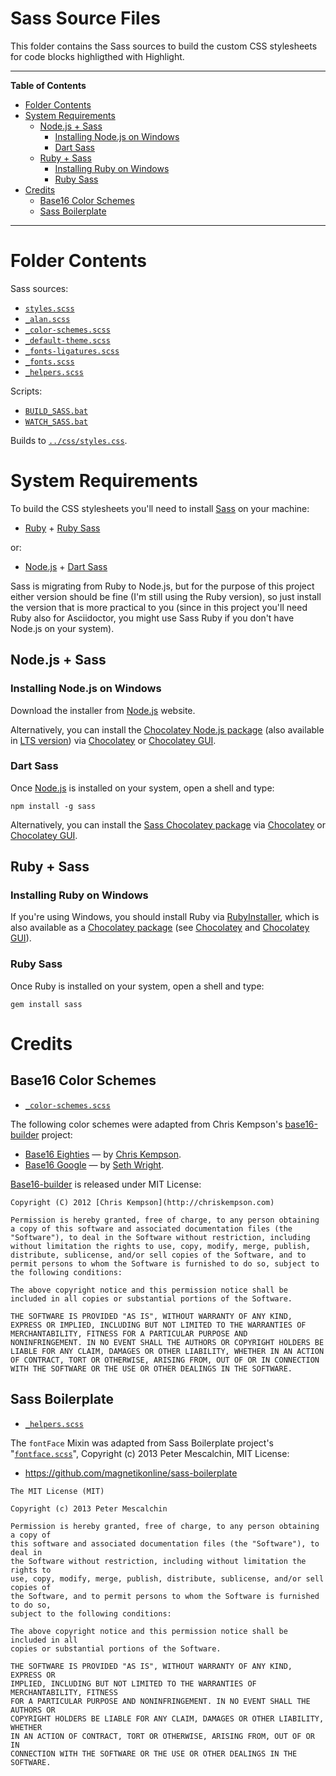 # Sass Source Files

This folder contains the Sass sources to build the custom CSS stylesheets for code blocks highligthed with Highlight.


-----

**Table of Contents**

<!-- MarkdownTOC autolink="true" bracket="round" autoanchor="false" lowercase="only_ascii" uri_encoding="true" levels="1,2,3" -->

- [Folder Contents](#folder-contents)
- [System Requirements](#system-requirements)
    - [Node.js + Sass](#nodejs--sass)
        - [Installing Node.js on Windows](#installing-nodejs-on-windows)
        - [Dart Sass](#dart-sass)
    - [Ruby + Sass](#ruby--sass)
        - [Installing Ruby on Windows](#installing-ruby-on-windows)
        - [Ruby Sass](#ruby-sass)
- [Credits](#credits)
    - [Base16 Color Schemes](#base16-color-schemes)
    - [Sass Boilerplate](#sass-boilerplate)

<!-- /MarkdownTOC -->

-----

# Folder Contents

Sass sources:

- [`styles.scss`][styles]
- [`_alan.scss`][alan]
- [`_color-schemes.scss`][color-schemes]
- [`_default-theme.scss`][default-theme]
- [`_fonts-ligatures.scss`][ligatures]
- [`_fonts.scss`][fonts]
- [`_helpers.scss`][helpers]


Scripts:

- [`BUILD_SASS.bat`][BUILD] 
- [`WATCH_SASS.bat`][WATCH] 

Builds to [`../css/styles.css`][styles.css].


# System Requirements

To build the CSS stylesheets you'll need to install [Sass] on your machine:

- [Ruby] + [Ruby Sass]

or:

- [Node.js] + [Dart Sass]

Sass is migrating from Ruby to Node.js, but for the purpose of this project either version should be fine (I'm still using the Ruby version), so just install the version that is more practical to you (since in this project you'll need Ruby also for Asciidoctor, you might use Sass Ruby if you don't have Node.js on your system).

## Node.js + Sass

### Installing Node.js on Windows

Download the installer from [Node.js] website.

Alternatively, you can install the [Chocolatey Node.js package][Choco Node] (also available in [LTS version][Choco Node LTS]) via [Chocolatey] or [Chocolatey GUI].

### Dart Sass

Once [Node.js] is installed on your system, open a shell and type:

    npm install -g sass

Alternatively, you can install the [Sass Chocolatey package][Choco Sass] via [Chocolatey] or [Chocolatey GUI].


## Ruby + Sass

### Installing Ruby on Windows

If you're using Windows, you should install Ruby via [RubyInstaller], which is also available as a [Chocolatey package][Choco Ruby] (see [Chocolatey] and [Chocolatey GUI]).

### Ruby Sass

Once Ruby is installed on your system, open a shell and type:

    gem install sass



# Credits

## Base16 Color Schemes

- [`_color-schemes.scss`][color-schemes]

The following color schemes were adapted from Chris Kempson's [base16-builder] project:

- [Base16 Eighties] — by [Chris Kempson].
- [Base16 Google] — by [Seth Wright].

[Base16-builder] is released under MIT License:

    Copyright (C) 2012 [Chris Kempson](http://chriskempson.com)
    
    Permission is hereby granted, free of charge, to any person obtaining
    a copy of this software and associated documentation files (the
    "Software"), to deal in the Software without restriction, including
    without limitation the rights to use, copy, modify, merge, publish,
    distribute, sublicense, and/or sell copies of the Software, and to
    permit persons to whom the Software is furnished to do so, subject to
    the following conditions:
    
    The above copyright notice and this permission notice shall be
    included in all copies or substantial portions of the Software.
    
    THE SOFTWARE IS PROVIDED "AS IS", WITHOUT WARRANTY OF ANY KIND,
    EXPRESS OR IMPLIED, INCLUDING BUT NOT LIMITED TO THE WARRANTIES OF
    MERCHANTABILITY, FITNESS FOR A PARTICULAR PURPOSE AND
    NONINFRINGEMENT. IN NO EVENT SHALL THE AUTHORS OR COPYRIGHT HOLDERS BE
    LIABLE FOR ANY CLAIM, DAMAGES OR OTHER LIABILITY, WHETHER IN AN ACTION
    OF CONTRACT, TORT OR OTHERWISE, ARISING FROM, OUT OF OR IN CONNECTION
    WITH THE SOFTWARE OR THE USE OR OTHER DEALINGS IN THE SOFTWARE.

## Sass Boilerplate

- [`_helpers.scss`][helpers]

The `fontFace` Mixin was adapted from Sass Boilerplate project's "[`fontface.scss`][fontface]", Copyright (c) 2013 Peter Mescalchin, MIT License:
 
-  https://github.com/magnetikonline/sass-boilerplate

<!--  -->

    The MIT License (MIT)

    Copyright (c) 2013 Peter Mescalchin

    Permission is hereby granted, free of charge, to any person obtaining a copy of
    this software and associated documentation files (the "Software"), to deal in
    the Software without restriction, including without limitation the rights to
    use, copy, modify, merge, publish, distribute, sublicense, and/or sell copies of
    the Software, and to permit persons to whom the Software is furnished to do so,
    subject to the following conditions:

    The above copyright notice and this permission notice shall be included in all
    copies or substantial portions of the Software.

    THE SOFTWARE IS PROVIDED "AS IS", WITHOUT WARRANTY OF ANY KIND, EXPRESS OR
    IMPLIED, INCLUDING BUT NOT LIMITED TO THE WARRANTIES OF MERCHANTABILITY, FITNESS
    FOR A PARTICULAR PURPOSE AND NONINFRINGEMENT. IN NO EVENT SHALL THE AUTHORS OR
    COPYRIGHT HOLDERS BE LIABLE FOR ANY CLAIM, DAMAGES OR OTHER LIABILITY, WHETHER
    IN AN ACTION OF CONTRACT, TORT OR OTHERWISE, ARISING FROM, OUT OF OR IN
    CONNECTION WITH THE SOFTWARE OR THE USE OR OTHER DEALINGS IN THE SOFTWARE.

<!-----------------------------------------------------------------------------
                               REFERENCE LINKS                                
------------------------------------------------------------------------------>

[BUILD]: ./BUILD_SASS.bat
[WATCH]: ./WATCH_SASS.bat
[color-schemes]: ./_color-schemes.scss
[default-theme]: ./_default-theme.scss
[fonts]: ./_fonts.scss
[helpers]: ./_helpers.scss
[ligatures]: ./_fonts-ligatures.scss
[alan]: ./_alan.scss
[styles]: ./styles.scss
[styles.css]: ../css/styles.css "View source file"

<!-- dependencies -->

[Sass]: https://sass-lang.com "Visit Sass website"
[Ruby Sass]: https://github.com/sass/ruby-sass
[Dart Sass]: https://github.com/sass/dart-sass
[Choco Sass]: https://chocolatey.org/packages/sass

[Ruby]: https://www.ruby-lang.org
[RubyInstaller]: https://rubyinstaller.org/downloads/
[Choco Ruby]: https://chocolatey.org/packages/ruby

[Node.js]: https://nodejs.org/en/ "Visit Node.js downloads page"
[Choco Node]: https://chocolatey.org/packages/nodejs
[Choco Node LTS]: https://chocolatey.org/packages/nodejs-lts

[Chocolatey GUI]: https://chocolatey.org/packages/ChocolateyGUI
[Chocolatey]: https://chocolatey.org

<!-- external links -->

[fontface]: https://github.com/magnetikonline/sass-boilerplate/blob/702d924/fontface.scss "View upstream source file"

[base16-builder]: https://github.com/chriskempson/base16-builder

[Base16 Eighties]: https://github.com/chriskempson/base16-builder/blob/master/schemes/eighties.yml "View upstream source file"
[Base16 Google]: https://github.com/chriskempson/base16-builder/blob/master/schemes/google.yml "View upstream source file"

<!-- people -->

[Chris Kempson]: http://chriskempson.com "Visit Chris Kempson's website"
[Seth Wright]:   http://sethawright.com  "Visit Seth Wright's website"

<!-- EOF -->
